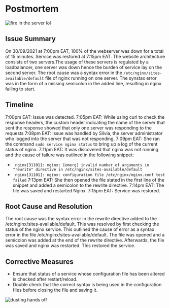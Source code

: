 # Postmortem

![fire in the server lol](https://www.meme-arsenal.com/memes/437534c12d20ac33aab23da961731233.jpg)

## Issue Summary
On 30/09/2021 at 7:00pm EAT, 100% of the webserver was down for a total of 15 minutes. Service was restored at 7:15pm EAT. The website architecture consists of two servers.The usage of these servers is regulated by a loadbalancer, one server was down hence the burden of service lay on the second server. The root cause was a syntax error in the ``` /etc/nginx/sites-available/default ``` file of nginx running on one server. The synstax error was in the form of a missing semicolon in the added line, resulting in nginx failing to start.

## Timeline
7:00pm EAT: Issue was detected.
7:05pm EAT: While using curl to check the response headers, the custom header indicating the name of the server that sent the response showed that only one server was responding to the requests
7:08pm EAT: Issue was handled by Silvia, the server administrator who logged into the server that was not responding.
7:09pm EAT: She ran the command ``` sudo service nginx status ``` to bring up a log of the current status of nginx.
7:11pm EAT: It was discovered that nginx was not running and the cause of failure was outlined in the following snippet:
- ```  nginx[31101]: nginx: [emerg] invalid number of arguments in "rewrite" directive in /etc/nginx/sites-available/default  ```
- ```  nginx[31101]: nginx: configuration file /etc/nginx/nginx.conf test failed ```
7:13pm EAT: She then opened the file stated in the first line of the snippet and added a semicolon to the rewrite directive. 
7:14pm EAT: The file was saved and restarted Nginx.
7:15pm EAT: Service was restored.

## Root Cause and Resolution
The root cause was the syntax error in the rewrite directive added to the /etc/nginx/sites-available/default. This was resolved by first checking the status of the nginx service. This outlined the cause of error as a syntax error in the file /etc/nginx/sites-available/default. The file was opened and a semicolon was added at the end of the rewrite directive. Afterwards, the file was saved and nginx was restarted. This restored the service.

## Corrective Measures

- Ensure that status of a service whose configuration file has been altered is checked after restart/reload. 
- Double check that the correct syntax is being used in the configuration files before closing the file and saving it.

![dusting hands off](https://memegenerator.net/img/instances/67221128.jpg)
